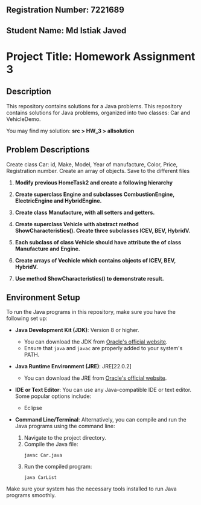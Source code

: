 ## Registration Number: 7221689
## Student Name: Md Istiak Javed
# Project Title: Homework Assignment 3


## Description
This repository contains solutions for a Java problems. This repository contains solutions for Java problems, organized into two classes: Car and VehicleDemo.


You may find my solution: **src > HW_3 > allsolution**

## Problem Descriptions
Create class Car: id, Make, Model, Year of manufacture, Color, Price, Registration number. Create an array of objects.
Save to the different files

1. **Modify previous HomeTask2 and create a following hierarchy**
   
2. **Create superclass Engine and subclasses CombustionEngine, ElectricEngine
and HybridEngine.**

3. **Create class Manufacture, with all setters and getters.**
4. **Create superclass Vehicle with abstract method ShowCharacteristics().
Create three subclasses ICEV, BEV, HybridV.**
5.  **Each subclass of class Vehicle should have attribute the of class Manufacture
and Engine.**
6.  **Create arrays of Vechicle which contains objects of ICEV, BEV, HybridV.**
7.  **Use method ShowCharacteristics() to demonstrate result.**
   


## Environment Setup

To run the Java programs in this repository, make sure you have the following set up:

- **Java Development Kit (JDK)**: Version 8 or higher.
  - You can download the JDK from [Oracle's official website](https://www.oracle.com/java/technologies/javase-jdk11-downloads.html).
  - Ensure that `java` and `javac` are properly added to your system's PATH.
  
- **Java Runtime Environment (JRE)**: JRE[22.0.2]
  - You can download the JRE from [Oracle's official website](https://www.oracle.com/java/technologies/javase/jdk22-archive-downloads.html).


- **IDE or Text Editor**: You can use any Java-compatible IDE or text editor. Some popular options include:
  - Eclipse
  

- **Command Line/Terminal**: Alternatively, you can compile and run the Java programs using the command line:
  1. Navigate to the project directory.
  2. Compile the Java file:
     ```
     javac Car.java
     ```
  3. Run the compiled program:
     ```
     java CarList
     ```

Make sure your system has the necessary tools installed to run Java programs smoothly.
